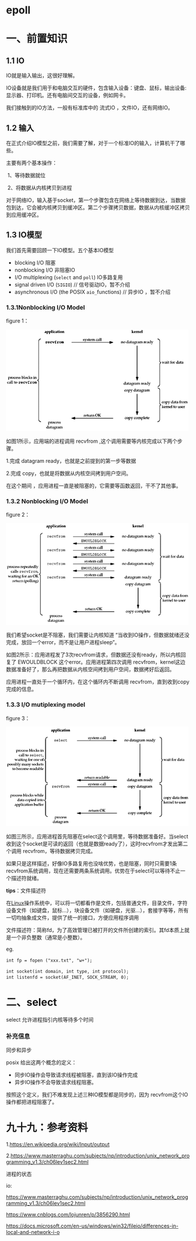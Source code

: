 # epoll

# 一、前置知识

## 1.1 IO

IO就是输入输出，这很好理解。

IO设备就是我们用于和电脑交互的硬件，包含输入设备：键盘、鼠标，输出设备:显示器、打印机。还有电脑间交互的设备，例如网卡。

我们接触到的IO方法，一般有标准库中的 流式IO ，文件IO，还有网络IO。

## 1.2 输入

在正式介绍IO模型之前，我们需要了解，对于一个标准IO的输入，计算机干了哪些。

主要有两个基本操作：

​	1、等待数据就位

​	2、将数据从内核拷贝到进程

对于网络IO，输入基于socket，第一个步骤包含在网络上等待数据到达，当数据包到达，它会被内核拷贝到缓冲区。第二个步骤拷贝数据，数据从内核缓冲区拷贝到应用缓冲区。

## 1.3 IO模型

我们首先需要回顾一下IO模型。五个基本IO模型

- blocking I/O 阻塞
- nonblocking I/O 非阻塞IO
- I/O multiplexing (`select` and `poll`) IO多路复用
- signal driven I/O (`SIGIO`) // 信号驱动IO，暂不介绍
- asynchronous I/O (the POSIX `aio_`functions) // 异步IO ，暂不介绍

### 1.3.1Nonblocking I/O Model

figure 1：

![graphics/06fig01.gif](./pic/06fig01.gif)

如图1所示，应用端的进程调用 recvfrom ,这个调用需要等内核完成以下两个步骤。

1.完成 datagram ready，也就是之前提到的第一步等数据

2.完成 copy，也就是将数据从内核空间拷到用户空间。

在这个期间 ，应用进程一直是被阻塞的，它需要等函数返回，干不了其他事。



### 1.3.2 Nonblocking I/O Model

figure 2：

![graphics/06fig02.gif](./pic/06fig02.gif)

我们希望socket是不阻塞，我们需要让内核知道 “当收到IO操作，但数据就绪还没完成，放回一个error，而不是让用户进程sleep”。

如图2所示：应用进程发了3次recvfrom请求，但数据还没有ready，所以内核回复了 EWOULDBLOCK 这个error。应用进程第四次调用 recvfrom，kernel这边 数据准备好了，那么再把数据从内核空间拷到用户空间，数据拷好后返回。

应用进程一直处于一个循环内，在这个循环内不断调用 recvfrom，直到收到copy完成的信息。

### 1.3.3 I/O mutiplexing model

figure 3：

![graphics/06fig03.gif](./pic/06fig03.gif)

如图三所示，应用进程首先阻塞在select这个调用里，等待数据准备好。当select收到这个socket是可读的返回（也就是数据ready了），这时recvfrom才发出第二个调用 recvfrom，等待数据拷贝完成。



如果只是这样描述，好像IO多路复用也没啥优势，也是阻塞，同时只需要1条recvfrom系统调用，现在还需要两条系统调用。优势在于select可以等待不止一个描述符就绪。



**tips**：文件描述符

在[Linux](https://so.csdn.net/so/search?from=pc_blog_highlight&q=Linux)操作系统中，可以将一切都看作是文件，包括普通文件，目录文件，字符设备文件（如键盘，鼠标…），块设备文件（如硬盘，光驱…），套接字等等，所有一切均抽象成文件，提供了统一的接口，方便应用程序调用

文件描述符：简称fd，为了高效管理已被打开的文件所创建的索引。其fd本质上就是一个非负整数（通常是小整数）。

eg.

```
int fp = fopen ("xxx.txt", "w+");
```

```
int socket(int domain, int type, int protocol);
int listenfd = socket(AF_INET, SOCK_STREAM, 0);
```

# 二、select

select 允许进程指引内核等待多个时间









### 补充信息

同步和异步

posix 给出这两个概念的定义：

- 同步IO操作会导致请求线程被阻塞，直到该IO操作完成
- 异步IO操作不会导致请求线程阻塞。

按照这个定义，我们不难发现上述三种IO模型都是同步的，因为 recvfrom这个IO操作都把进程阻塞了。



# 九十九：参考资料

1.https://en.wikipedia.org/wiki/Input/output

2.https://www.masterraghu.com/subjects/np/introduction/unix_network_programming_v1.3/ch06lev1sec2.html



进程的状态



io:

https://www.masterraghu.com/subjects/np/introduction/unix_network_programming_v1.3/ch06lev1sec2.html

https://www.cnblogs.com/lojunren/p/3856290.html

https://docs.microsoft.com/en-us/windows/win32/fileio/differences-in-local-and-network-i-o

